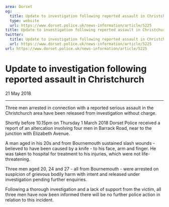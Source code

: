 ```yaml
area: Dorset
og:
  title: Update to investigation following reported assault in Christchurch
  type: website
  url: https://www.dorset.police.uk/news-information/article/5225
title: Update to investigation following reported assault in Christchurch |
twitter:
  title: Update to investigation following reported assault in Christchurch
  url: https://www.dorset.police.uk/news-information/article/5225
url: https://www.dorset.police.uk/news-information/article/5225
```

# Update to investigation following reported assault in Christchurch

21 May 2018

* * *

Three men arrested in connection with a reported serious assault in the Christchurch area have been released from investigation without charge.

Shortly before 10.15pm on Thursday 1 March 2018 Dorset Police received a report of an altercation involving four men in Barrack Road, near to the junction with Elizabeth Avenue.

A man aged in his 20s and from Bournemouth sustained slash wounds - believed to have been caused by a knife - to his face, arm and finger. He was taken to hospital for treatment to his injuries, which were not life-threatening.

Three men aged 20, 24 and 27 - all from Bournemouth - were arrested on suspicion of grievous bodily harm with intent and released under investigation pending further enquiries.

Following a thorough investigation and a lack of support from the victim, all three men have now been informed there will be no further police action in relation to this incident.
